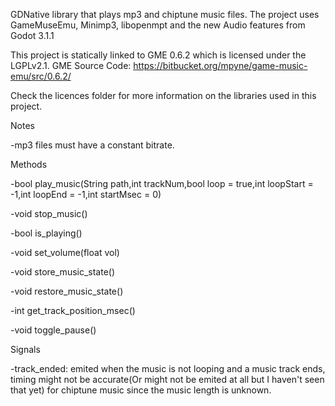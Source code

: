 GDNative library that plays mp3 and chiptune music files.
The project uses GameMuseEmu, Minimp3, libopenmpt and the new Audio features from Godot 3.1.1

This project is statically linked to GME 0.6.2 which is licensed under the LGPLv2.1. GME Source Code: https://bitbucket.org/mpyne/game-music-emu/src/0.6.2/

Check the licences folder for more information on the libraries used in this project.

Notes

-mp3 files must have a constant bitrate.


Methods

-bool play_music(String path,int trackNum,bool loop = true,int loopStart = -1,int loopEnd = -1,int startMsec = 0)

-void stop_music()

-bool is_playing()

-void set_volume(float vol)

-void store_music_state()

-void restore_music_state()

-int get_track_position_msec()

-void toggle_pause()

Signals

-track_ended: emited when the music is not looping and a music track ends, timing might not be accurate(Or might not be emited at all but I haven't seen that yet) for chiptune music since the music length is unknown.
